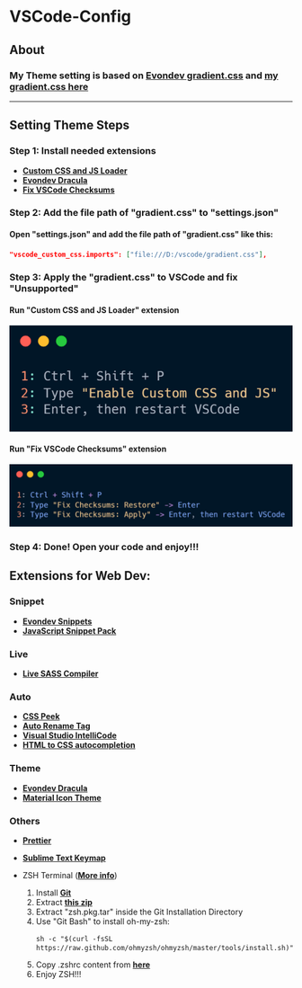 # VSCode-Config

## About

### My Theme setting is based on [**Evondev gradient.css**](https://github.com/evondev/evondev-dracula/blob/master/gradient.css) and [**my gradient.css here**](assets/css/gradient.css)

---

## Setting Theme Steps

### Step 1: Install needed extensions

-   [**Custom CSS and JS Loader**](https://marketplace.visualstudio.com/items?itemName=be5invis.vscode-custom-css)
-   [**Evondev Dracula**](https://marketplace.visualstudio.com/items?itemName=evondev.dracula-high-contrast)
-   [**Fix VSCode Checksums**](https://marketplace.visualstudio.com/items?itemName=lehni.vscode-fix-checksums)

### Step 2: Add the file path of "gradient.css" to "settings.json"

#### Open "settings.json" and add the file path of "gradient.css" like this:

<!-- ![File Path](assets/filepath.png) -->

```json
"vscode_custom_css.imports": ["file:///D:/vscode/gradient.css"],
```

### Step 3: Apply the "gradient.css" to VSCode and fix "Unsupported"

#### Run "Custom CSS and JS Loader" extension

![File Path](assets/customCSS_Ext.png)

#### Run "Fix VSCode Checksums" extension

![File Path](assets/fixChecksums_Ext.png)

### Step 4: Done! Open your code and enjoy!!!

## Extensions for Web Dev:

### Snippet

-   [**Evondev Snippets**](https://marketplace.visualstudio.com/items?itemName=evondev.evondev-snippets)
-   [**JavaScript Snippet Pack**](https://marketplace.visualstudio.com/items?itemName=akamud.vscode-javascript-snippet-pack)

### Live

-   [**Live SASS Compiler**](https://marketplace.visualstudio.com/items?itemName=ritwickdey.live-sass)

### Auto

-   [**CSS Peek**](https://marketplace.visualstudio.com/items?itemName=pranaygp.vscode-css-peek)
-   [**Auto Rename Tag**](https://marketplace.visualstudio.com/items?itemName=formulahendry.auto-rename-tag)
-   [**Visual Studio IntelliCode**](https://marketplace.visualstudio.com/items?itemName=VisualStudioExptTeam.vscodeintellicode)
-   [**HTML to CSS autocompletion**](https://marketplace.visualstudio.com/items?itemName=solnurkarim.html-to-css-autocompletion)

### Theme

-   [**Evondev Dracula**](https://marketplace.visualstudio.com/items?itemName=evondev.dracula-high-contrast)
-   [**Material Icon Theme**](https://marketplace.visualstudio.com/items?itemName=PKief.material-icon-theme)

### Others

-   [**Prettier**](https://marketplace.visualstudio.com/items?itemName=esbenp.prettier-vscode)
-   [**Sublime Text Keymap**](https://marketplace.visualstudio.com/items?itemName=ms-vscode.sublime-keybindings)

-   ZSH Terminal ([**More info**](https://amitgujar15.medium.com/customize-your-git-bash-like-this-d969c68abfdb))
    1.  Install [**Git**](https://git-scm.com/downloads)
    2.  Extract [**this zip**](./assets/zstd-v1.5.2-win64.zip)
    3.  Extract "zsh.pkg.tar" inside the Git Installation Directory
    4.  Use "Git Bash" to install oh-my-zsh:
        ```
        sh -c "$(curl -fsSL https://raw.github.com/ohmyzsh/ohmyzsh/master/tools/install.sh)"
        ```
    5.  Copy .zshrc content from [**here**](./assets/.zshrc)
    6.  Enjoy ZSH!!!
